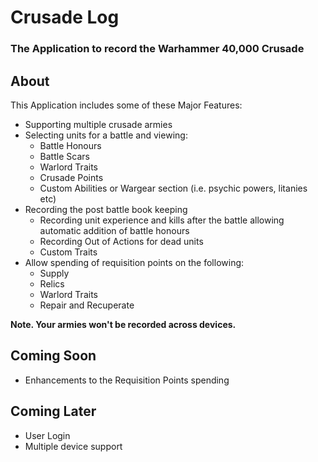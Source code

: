 # Crusade Log

### The Application to record the Warhammer 40,000 Crusade

## About

This Application includes some of these Major Features:
 - Supporting multiple crusade armies
 - Selecting units for a battle and viewing:
   - Battle Honours
   - Battle Scars
   - Warlord Traits
   - Crusade Points
   - Custom Abilities or Wargear section (i.e. psychic powers, litanies etc)
 - Recording the post battle book keeping
   - Recording unit experience and kills after the battle allowing automatic addition of battle honours
   - Recording Out of Actions for dead units
   - Custom Traits
 - Allow spending of requisition points on the following:
   - Supply
   - Relics
   - Warlord Traits
   - Repair and Recuperate

<b>Note. Your armies won't be recorded across devices.</b>

## Coming Soon

 - Enhancements to the Requisition Points spending

## Coming Later

 - User Login
 - Multiple device support